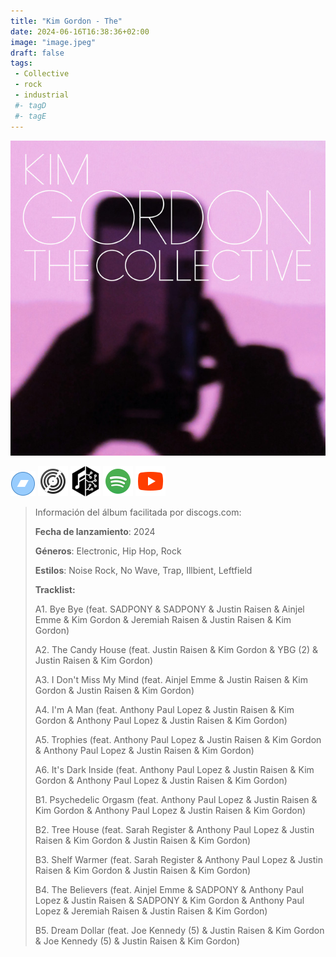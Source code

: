 ```yaml
---
title: "Kim Gordon - The"
date: 2024-06-16T16:38:36+02:00
image: "image.jpeg"
draft: false
tags:
 - Collective
 - rock
 - industrial
 #- tagD
 #- tagE
---
```

![cover](image.jpeg (Kim-Gordon - The))
 
[![bandcamp](../links/svg/bandcamp.png (bandcamp))](https://thepolyshores.bandcamp.com/track/kim-gordons-underpants)
[![discogs](../links/svg/discogs.png (discogs))](https://www.discogs.com/master/3419233)
[![musicbrainz](../links/svg/musicbrainz.png (musicbrainz))](https://musicbrainz.org/release/a294dc23-c81c-46c0-b1ee-06ac42fbdf7f)
[![spotify](../links/svg/spotify.png (putify))](https://open.spotify.com/album/4j9UADX3wZtXWolDNT3y3x)
[![youtube](../links/svg/youtube.png (youtube))](https://www.youtube.com/playlist?list=PLUkpIIjyrx_sA-Z5Ps-EWcjYxGfL3_KAk)
 
<!-- [![lastfm](../links/svg/lastfm.png (lastfm))]() -->
 
> Información del álbum facilitada por discogs.com:
> 
> **Fecha de lanzamiento**: 2024
> 
> **Géneros**: Electronic, Hip Hop, Rock
> 
> **Estilos**: Noise Rock, No Wave, Trap, Illbient, Leftfield
> 
> **Tracklist:**
> 
>   A1. Bye Bye 
> (feat. SADPONY & SADPONY & Justin Raisen & Ainjel Emme & Kim Gordon & Jeremiah Raisen & Justin Raisen & Kim Gordon)   
> 
>   A2. The Candy House 
> (feat. Justin Raisen & Kim Gordon & YBG (2) & Justin Raisen & Kim Gordon)   
> 
>   A3. I Don't Miss My Mind 
> (feat. Ainjel Emme & Justin Raisen & Kim Gordon & Justin Raisen & Kim Gordon)   
> 
>   A4. I'm A Man 
> (feat. Anthony Paul Lopez & Justin Raisen & Kim Gordon & Anthony Paul Lopez & Justin Raisen & Kim Gordon)   
> 
>   A5. Trophies 
> (feat. Anthony Paul Lopez & Justin Raisen & Kim Gordon & Anthony Paul Lopez & Justin Raisen & Kim Gordon)   
> 
>   A6. It's Dark Inside 
> (feat. Anthony Paul Lopez & Justin Raisen & Kim Gordon & Anthony Paul Lopez & Justin Raisen & Kim Gordon)   
> 
>   B1. Psychedelic Orgasm 
> (feat. Anthony Paul Lopez & Justin Raisen & Kim Gordon & Anthony Paul Lopez & Justin Raisen & Kim Gordon)   
> 
>   B2. Tree House 
> (feat. Sarah Register & Anthony Paul Lopez & Justin Raisen & Kim Gordon & Justin Raisen & Kim Gordon)   
> 
>   B3. Shelf Warmer 
> (feat. Sarah Register & Anthony Paul Lopez & Justin Raisen & Kim Gordon & Justin Raisen & Kim Gordon)   
> 
>   B4. The Believers 
> (feat. Ainjel Emme & SADPONY & Anthony Paul Lopez & Justin Raisen & SADPONY & Kim Gordon & Anthony Paul Lopez & Jeremiah Raisen & Justin Raisen & Kim Gordon)   
> 
>   B5. Dream Dollar 
> (feat. Joe Kennedy (5) & Justin Raisen & Kim Gordon & Joe Kennedy (5) & Justin Raisen & Kim Gordon)   
> 
